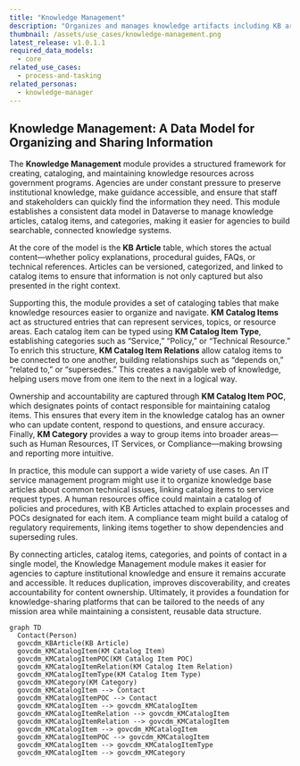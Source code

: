 ```yaml
---
title: "Knowledge Management"
description: "Organizes and manages knowledge artifacts including KB articles, catalog items, categories, and related metadata to help agencies publish and discover institutional knowledge."
thumbnail: /assets/use_cases/knowledge-management.png
latest_release: v1.0.1.1
required_data_models:
  - core
related_use_cases:
  - process-and-tasking
related_personas:
  - knowledge-manager
---
```


## Knowledge Management: A Data Model for Organizing and Sharing Information

The **Knowledge Management** module provides a structured framework for creating, cataloging, and maintaining knowledge resources across government programs. Agencies are under constant pressure to preserve institutional knowledge, make guidance accessible, and ensure that staff and stakeholders can quickly find the information they need. This module establishes a consistent data model in Dataverse to manage knowledge articles, catalog items, and categories, making it easier for agencies to build searchable, connected knowledge systems.

At the core of the model is the **KB Article** table, which stores the actual content—whether policy explanations, procedural guides, FAQs, or technical references. Articles can be versioned, categorized, and linked to catalog items to ensure that information is not only captured but also presented in the right context.

Supporting this, the module provides a set of cataloging tables that make knowledge resources easier to organize and navigate. **KM Catalog Items** act as structured entries that can represent services, topics, or resource areas. Each catalog item can be typed using **KM Catalog Item Type**, establishing categories such as “Service,” “Policy,” or “Technical Resource.” To enrich this structure, **KM Catalog Item Relations** allow catalog items to be connected to one another, building relationships such as “depends on,” “related to,” or “supersedes.” This creates a navigable web of knowledge, helping users move from one item to the next in a logical way.

Ownership and accountability are captured through **KM Catalog Item POC**, which designates points of contact responsible for maintaining catalog items. This ensures that every item in the knowledge catalog has an owner who can update content, respond to questions, and ensure accuracy. Finally, **KM Category** provides a way to group items into broader areas—such as Human Resources, IT Services, or Compliance—making browsing and reporting more intuitive.

In practice, this module can support a wide variety of use cases. An IT service management program might use it to organize knowledge base articles about common technical issues, linking catalog items to service request types. A human resources office could maintain a catalog of policies and procedures, with KB Articles attached to explain processes and POCs designated for each item. A compliance team might build a catalog of regulatory requirements, linking items together to show dependencies and superseding rules.

By connecting articles, catalog items, categories, and points of contact in a single model, the Knowledge Management module makes it easier for agencies to capture institutional knowledge and ensure it remains accurate and accessible. It reduces duplication, improves discoverability, and creates accountability for content ownership. Ultimately, it provides a foundation for knowledge-sharing platforms that can be tailored to the needs of any mission area while maintaining a consistent, reusable data structure.

```mermaid
graph TD
  Contact(Person)
  govcdm_KBArticle(KB Article)
  govcdm_KMCatalogItem(KM Catalog Item)
  govcdm_KMCatalogItemPOC(KM Catalog Item POC)
  govcdm_KMCatalogItemRelation(KM Catalog Item Relation)
  govcdm_KMCatalogItemType(KM Catalog Item Type)
  govcdm_KMCategory(KM Category)
  govcdm_KMCatalogItem --> Contact
  govcdm_KMCatalogItemPOC --> Contact
  govcdm_KMCatalogItem --> govcdm_KMCatalogItem
  govcdm_KMCatalogItemRelation --> govcdm_KMCatalogItem
  govcdm_KMCatalogItemRelation --> govcdm_KMCatalogItem
  govcdm_KMCatalogItem --> govcdm_KMCatalogItem
  govcdm_KMCatalogItemPOC --> govcdm_KMCatalogItem
  govcdm_KMCatalogItem --> govcdm_KMCatalogItemType
  govcdm_KMCatalogItem --> govcdm_KMCategory
```
